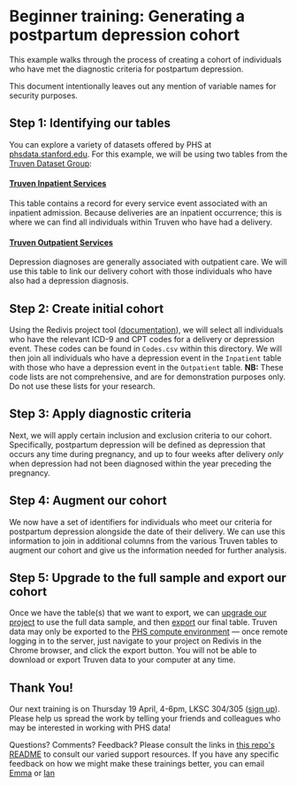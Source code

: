 # Beginner training: Generating a postpartum depression cohort
This example walks through the process of creating a cohort of individuals who have met the diagnostic criteria for postpartum depression.  

This document intentionally leaves out any mention of variable names for security purposes.


## Step 1: Identifying our tables
You can explore a variety of datasets offered by PHS at [phsdata.stanford.edu](https://phsdata.stanford.edu). For this example, we will be using two tables from the [Truven Dataset Group](https://redivis.com/StanfordPHS/Truven):

#### [Truven Inpatient Services](https://redivis.com/StanfordPHS/Truven/Truven-Inpatient-Services)
This table contains a record for every service event associated with an inpatient admission. Because deliveries are an inpatient occurrence; this is where we can find all individuals within Truven who have had a delivery.

#### [Truven Outpatient Services](https://redivis.com/StanfordPHS/Truven/Truven-Outpatient-Services)
Depression diagnoses are generally associated with outpatient care. We will use this table to link our delivery cohort with those individuals who have also had a depression diagnosis.


## Step 2: Create initial cohort
Using the Redivis project tool ([documentation](https://help.redivis.com/for-researchers/querying-data.html)), we will select all individuals who have the relevant ICD-9 and CPT codes for a delivery or depression event. These codes can be found in `Codes.csv` within this directory. We will then join all individuals who have a depression event in the `Inpatient` table with those who have a depression event in the `Outpatient` table.
**NB:** These code lists are not comprehensive, and are for demonstration purposes only. Do not use these lists for your research.

## Step 3: Apply diagnostic criteria
Next, we will apply certain inclusion and exclusion criteria to our cohort. Specifically, postpartum depression will be defined as depression that occurs any time during pregnancy, and up to four weeks after delivery _only_ when depression had not been diagnosed within the year preceding the pregnancy.

## Step 4: Augment our cohort   
We now have a set of identifiers for individuals who meet our criteria for postpartum depression alongside the date of their delivery. We can use this information to join in additional columns from the various Truven tables to augment our cohort and give us the information needed for further analysis.

## Step 5: Upgrade to the full sample and export our cohort
Once we have the table(s) that we want to export, we can [upgrade our project](https://help.redivis.com/for-researchers/querying-data/samples.html) to use the full data sample, and then [export](https://help.redivis.com/for-researchers/querying-data/exports.html) our final table. Truven data may only be exported to the [PHS compute environment](https://web.stanford.edu/group/phs-dc/cgi-bin/wordpress/phs-windows-server/) — once remote logging in to the server, just navigate to your project on Redivis in the Chrome browser, and click the export button. You will not be able to download or export Truven data to your computer at any time.


## Thank You!  
Our next training is on Thursday 19 April, 4-6pm, LKSC 304/305 ([sign up](https://calendly.com/phsdatacore/phs-training/04-05-2018?back=1)). Please help us spread the work by telling your friends and colleagues who may be interested in working with PHS data!

Questions? Comments? Feedback? Please consult the links in [this repo's README](https://github.com/StanfordPHS/training) to consult our varied support resources. If you have any specific feedback on how we might make these trainings better, you can email [Emma](mailto:emma.hallgren@stanford.edu) or [Ian](mailto:ian@redivis.com)
